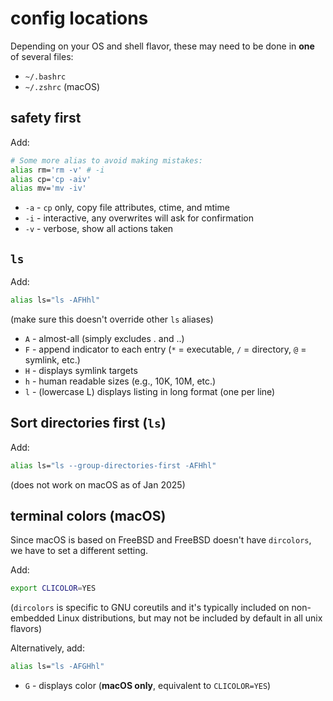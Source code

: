 # config locations

Depending on your OS and shell flavor, these may need to be done in **one** of several files:
- `~/.bashrc`
- `~/.zshrc` (macOS)

## safety first

Add:
```bash
# Some more alias to avoid making mistakes:
alias rm='rm -v' # -i
alias cp='cp -aiv'
alias mv='mv -iv'
```
- `-a` - `cp` only, copy file attributes, ctime, and mtime
- `-i` - interactive, any overwrites will ask for confirmation
- `-v` - verbose, show all actions taken

## `ls`

Add:
```bash
alias ls="ls -AFHhl"
```
(make sure this doesn't override other `ls` aliases)
- `A` - almost-all (simply excludes . and ..)
- `F` - append indicator to each entry (`*` = executable, `/` = directory, `@` = symlink, etc.)
- `H` - displays symlink targets
- `h` - human readable sizes (e.g., 10K, 10M, etc.)
- `l` - (lowercase L) displays listing in long format (one per line)

## Sort directories first (`ls`)

Add:
```bash
alias ls="ls --group-directories-first -AFHhl"
```
(does not work on macOS as of Jan 2025)

## terminal colors (macOS)

Since macOS is based on FreeBSD and FreeBSD doesn't have `dircolors`, we have to set a different setting.

Add:
```bash
export CLICOLOR=YES
```
(`dircolors` is specific to GNU coreutils and it's typically included on non-embedded Linux distributions, but may not be included by default in all unix flavors)

Alternatively, add:
```bash
alias ls="ls -AFGHhl"
```
- `G` - displays color (**macOS only**, equivalent to `CLICOLOR=YES`)
